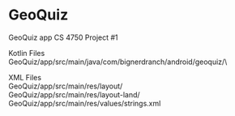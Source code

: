 # GeoQuiz
GeoQuiz app CS 4750 Project #1

Kotlin Files\
  GeoQuiz/app/src/main/java/com/bignerdranch/android/geoquiz/\
  
XML Files\
  GeoQuiz/app/src/main/res/layout/\
  GeoQuiz/app/src/main/res/layout-land/\
  GeoQuiz/app/src/main/res/values/strings.xml
